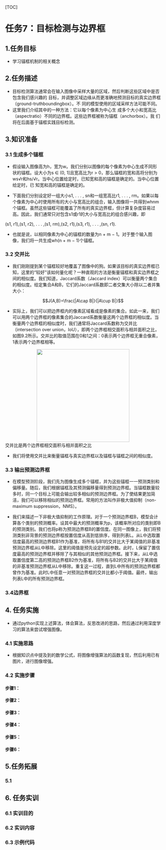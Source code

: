 [TOC]

# 任务7：目标检测与边界框

## 1.任务目标

<!-- 1. 
2. 
3. 
4.  -->

- 学习锚框机制的相关概念




## 2.任务描述

- ⽬标检测算法通常会在输⼊图像中采样⼤量的区域，然后判断这些区域中是否包含我们感兴趣的 ⽬标，并调整区域边缘从而更准确地预测⽬标的真实边界框（ground-truthboundingbox）。不 同的模型使⽤的区域采样⽅法可能不同。
- 这⾥我们介绍其中的⼀种⽅法：它以每个像素为中⼼⽣ 成多个⼤小和宽⾼⽐（aspectratio）不同的边界框。这些边界框被称为锚框（anchorbox）。我 们将在后⾯基于锚框实践⽬标检测。


## 3.知识准备


### 3.1 ⽣成多个锚框

- 假设输⼊图像⾼为h，宽为w。我们分别以图像的每个像素为中⼼⽣成不同形状的锚框。设⼤小为s ∈ (0, 1]且宽⾼⽐为r > 0，那么锚框的宽和⾼将分别为ws√r和hs/√r。当中⼼位置给定时，已知宽和⾼的锚框是确定的。当中⼼位置给定时，已
知宽和⾼的锚框是确定的。

- 下⾯我们分别设定好⼀组⼤小s1, . . . , sn和⼀组宽⾼⽐r1, . . . , rm。如果以每个像素为中⼼时使⽤所有的⼤小与宽⾼⽐的组合，输⼊图像将⼀共得到whnm个锚框。虽然这些锚框可能覆盖了所有的真实边界框，但计算复杂度容易过⾼。因此，我们通常只对包含s1或r1的⼤小与宽⾼⽐的组合感兴趣，即

(s1, r1),(s1, r2), . . . ,(s1, rm),(s2, r1),(s3, r1), . . . ,(sn, r1).

- 也就是说，以相同像素为中⼼的锚框的数量为n + m − 1。对于整个输⼊图像，我们将⼀共⽣成wh(n + m − 1)个锚框。



### 3.2 交并比

- 我们刚刚提到某个锚框较好地覆盖了图像中的狗。如果该⽬标的真实边界框已知，这⾥的“较好”该如何量化呢？⼀种直观的⽅法是衡量锚框和真实边界框之间的相似度。我们知道，Jaccard系数（Jaccard index）可以衡量两个集合的相似度。给定集合A和B，它们的Jaccard系数即⼆者交集⼤小除以⼆者并集⼤小：

$$J(A,B)=\frac{|A\cap B|}{|A\cup B|}$$

- 实际上，我们可以把边界框内的像素区域看成是像素的集合。如此⼀来，我们可以⽤两个边界框的像素集合的Jaccard系数衡量这两个边界框的相似度。当衡量两个边界框的相似度时，我们通常将Jaccard系数称为交并⽐（intersection over union，IoU），即两个边界框相交⾯积与相并⾯积之⽐，如图9.2所⽰。交并⽐的取值范围在0和1之间：0表⽰两个边界框⽆重合像素，1表⽰两个边界框相等。


<div align=center>
    <img src='./img/ch8/1.jpg' width='300'>
</div>
交并⽐是两个边界框相交⾯积与相并⾯积之⽐

- 我们将使⽤交并⽐来衡量锚框与真实边界框以及锚框与锚框之间的相似度。


### 3.3 输出预测边界框

- 在模型预测阶段，我们先为图像⽣成多个锚框，并为这些锚框⼀⼀预测类别和偏移量。随后，我们根据锚框及其预测偏移量得到预测边界框。当锚框数量较多时，同⼀个⽬标上可能会输出较多相似的预测边界框。为了使结果更加简洁，我们可以移除相似的预测边界框。常⽤的⽅法叫作⾮极⼤值抑制（non-maximum suppression，NMS）。

- 我们来描述⼀下⾮极⼤值抑制的⼯作原理。对于⼀个预测边界框B，模型会计算各个类别的预测概率。设其中最⼤的预测概率为p，该概率所对应的类别即B的预测类别。我们也将p称为预测边界框B的置信度。在同⼀图像上，我们将预测类别⾮背景的预测边界框按置信度从⾼到低排序，得到列表L。从L中选取置信度最⾼的预测边界框B1作为基准，将所有与B1的交并⽐⼤于某阈值的⾮基准预测边界框从L中移除。这⾥的阈值是预先设定的超参数。此时，L保留了置信度最⾼的预测边界框并移除了与其相似的其他预测边界框。接下来，从L中选取置信度第⼆⾼的预测边界框B2作为基准，将所有与B2的交并⽐⼤于某阈值的⾮基准预测边界框从L中移除。重复这⼀过程，直到L中所有的预测边界框都曾作为基准。此时L中任意⼀对预测边界框的交并⽐都小于阈值。最终，输出列表L中的所有预测边界框。


### 3.4边界框















## 4. 任务实施
- 通过python实现上述算法，体会算法，反思改进的思路，然后通过利用深度学习的算法来尝试增强图像。
### 4.1 实施思路

- 根据知识点中提及到的数学公式，将图像增强算法的函数复现，然后利用已有图片，进行图像增强。

### 4.2 实施步骤
#### 步骤1：




#### 步骤2：



#### 步骤3：


#### 步骤4：




#### 步骤5：





#### 步骤6：





## 5.任务拓展
### 5.1 



## 6. 任务实训
### 6.1 实训目的


### 6.2 实训内容


### 6.3 示例代码




